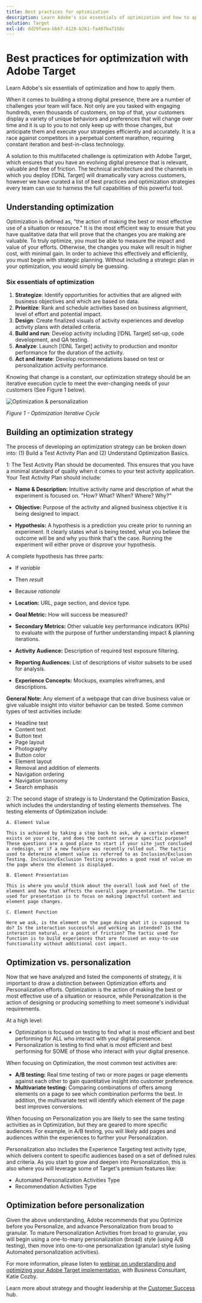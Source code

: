 ```yaml
---
title: Best practices for optimization
description: Learn Adobe's six essentials of optimization and how to apply them.
solution: Target
exl-id: dd29faea-bb67-4128-b261-fa407ba7158c
---
```

# Best practices for optimization with Adobe Target

Learn Adobe's six essentials of optimization and how to apply them.

When it comes to building a strong digital presence, there are a number of challenges your team will face. Not only are you tasked with engaging hundreds, even thousands of customers, on top of that, your customers display a variety of unique behaviors and preferences that will change over time and it is up to you to not only keep up with those changes, but anticipate them and execute your strategies efficiently and accurately. It is a race against competitors in a perpetual content marathon, requiring constant iteration and best-in-class technology.

A solution to this multifaceted challenge is optimization with Adobe Target, which ensures that you have an evolving digital presence that is relevant, valuable and free of friction. The technical architecture and the channels in which you deploy [!DNL Target] will dramatically vary across customers, however we have curated a list of best practices and optimization strategies every team can use to harness the full capabilities of this powerful tool.

## Understanding optimization

Optimization is defined as, "the action of making the best or most effective use of a situation or resource." It is the most efficient way to ensure that you have qualitative data that will prove that the changes you are making are valuable. To truly optimize, you must be able to measure the impact and value of your efforts. Otherwise, the changes you make will result in higher cost, with minimal gain. In order to achieve this effectively and efficiently, you must begin with strategic planning. Without including a strategic plan in your optimization, you would simply be guessing.

### Six essentials of optimization

1. **Strategize**: Identify opportunities for activities that are aligned with business objectives and which are based on data.
1. **Prioritize**: Rank and schedule activities based on business alignment, level of effort and potential impact.
1. **Design**: Create finalized visuals of activity experiences and develop activity plans with detailed criteria.
1. **Build and run**: Develop activity including [!DNL Target] set-up, code development, and QA testing.
1. **Analyze**: Launch [!DNL Target] activity to production and monitor performance for the duration of the activity.
1. **Act and iterate**:  Develop recommendations based on test or personalization activity performance.

Knowing that change is a constant, our optimization strategy should be an iterative execution cycle to meet the ever-changing needs of your customers (See Figure 1 below).

![Optimization & personalization](assets/optimize-and-personalize.png)

_Figure 1 - Optimization Iterative Cycle_

## Building an optimization strategy

The process of developing an optimization strategy can be broken down into: (1) Build a Test Activity Plan and (2) Understand Optimization Basics.

1: The Test Activity Plan should be documented. This ensures that you have a minimal standard of quality when it comes to your test activity application. Your Test Activity Plan should include:

* **Name & Description:** Intuitive activity name and description of what the experiment is focused on. "How? What? When? Where? Why?"

* **Objective:** Purpose of the activity and aligned business objective it is being designed to impact.

* **Hypothesis:** A hypothesis is a prediction you create prior to running an experiment. It clearly states what is being tested, what you believe the outcome will be and why you think that's the case. Running the experiment will either prove or disprove your hypothesis.

A complete hypothesis has three parts:

* If _variable_
* Then _result_
* Because _rationale_

* **Location:** URL, page section, and device type.
* **Goal Metric:** How will success be measured?
* **Secondary Metrics:** Other valuable key performance indicators (KPIs) to evaluate with the purpose of further understanding impact &amp; planning iterations.
* **Activity Audience:** Description of required test exposure filtering.
* **Reporting Audiences:** List of descriptions of visitor subsets to be used for analysis.
* **Experience Concepts:** Mockups, examples wireframes, and descriptions.

**General Note:** Any element of a webpage that can drive business value or give valuable insight into visitor behavior can be tested. Some common types of test activities include:

* Headline text
* Content text
* Button text
* Page layout
* Photography
* Button color
* Element layout
* Removal and addition of elements
* Navigation ordering
* Navigation taxonomy
* Search emphasis

2: The second stage of strategy is to Understand the Optimization Basics, which includes the understanding of testing elements themselves. The testing elements of Optimization include:

    A. Element Value

    This is achieved by taking a step back to ask, why a certain element exists on your site, and does the content serve a specific purpose? These questions are a good place to start if your site just concluded a redesign, or if a new feature was recently rolled out. The tactic used to determine element value is referred to as Inclusion/Exclusion Testing. Inclusion/Exclusion Testing provides a good read of value on the page where the element is displayed.

    B. Element Presentation

    This is where you would think about the overall look and feel of the element and how that affects the overall page presentation. The tactic used for presentation is to focus on making impactful content and element page changes.

    C. Element Function

    Here we ask, is the element on the page doing what it is supposed to do? Is the interaction successful and working as intended? Is the interaction natural, or a point of friction? The tactic used for function is to build experiences that are focused on easy-to-use functionality without additional cost impact.

## Optimization vs. personalization

Now that we have analyzed and listed the components of strategy, it is important to draw a distinction between Optimization efforts and Personalization efforts. Optimization is the action of making the best or most effective use of a situation or resource, while Personalization is the action of designing or producing something to meet someone's individual requirements.

At a high level:

* Optimization is focused on testing to find what is most efficient and best performing for ALL who interact with your digital presence.
* Personalization is testing to find what is most efficient and best performing for SOME of those who interact with your digital presence.

When focusing on Optimization, the most common test activities are:

* **A/B testing:** Real time testing of two or more pages or page elements against each other to gain quantitative insight into customer preference.
* **Multivariate testing:** Comparing combinations of offers among elements on a page to see which combination performs the best. In addition, the multivariate test will identify which element of the page best improves conversions.

When focusing on Personalization you are likely to see the same testing activities as in Optimization, but they are geared to more specific audiences. For example, in A/B testing, you will likely add pages and audiences within the experiences to further your Personalization.

Personalization also includes the Experience Targeting test activity type, which delivers content to specific audiences based on a set of defined rules and criteria. As you start to grow and deepen into Personalization, this is also where you will leverage some of Target's premium features like:

* Automated Personalization Activities Type
* Recommendation Activities Type

## Optimization before personalization

Given the above understanding, Adobe recommends that you Optimize before you Personalize, and advance Personalization from broad to granular. To mature Personalization Activities from broad to granular, you will begin using a one-to-many personalization (broad) style (using A/B testing), then move into one-to-one personalization (granular) style (using Automated personalization activities).

For more information, please listen to [webinar on understanding and optimizing your Adobe Target implementation](https://adobecustomersuccess.adobeconnect.com/pkfafpzd9yarmp4/), with Business Consultant, Katie Cozby.

Learn more about strategy and thought leadership at the [Customer Success](https://experienceleague.corp.adobe.com/docs/customer-success/customer-success/overview.html) hub.
